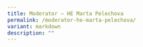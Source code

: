 ```yaml
---
title: Moderator – HE Marta Pelechova
permalink: /moderator-he-marta-pelechova/
variant: markdown
description: ""
---
```

